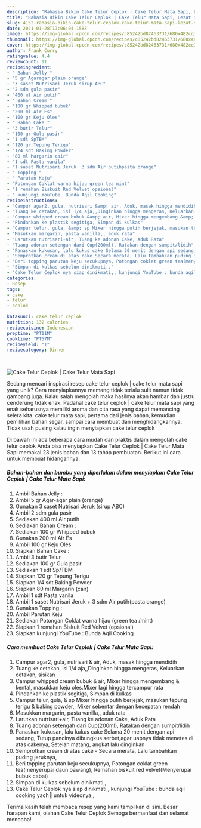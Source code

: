 ```yaml
---
description: "Rahasia Bikin Cake Telur Ceplok | Cake Telur Mata Sapi, Lezat Sekali"
title: "Rahasia Bikin Cake Telur Ceplok | Cake Telur Mata Sapi, Lezat Sekali"
slug: 4152-rahasia-bikin-cake-telur-ceplok-cake-telur-mata-sapi-lezat-sekali
date: 2021-01-28T17:06:04.158Z
image: https://img-global.cpcdn.com/recipes/c85242bd82463731/680x482cq70/cake-telur-ceplok-cake-telur-mata-sapi-foto-resep-utama.jpg
thumbnail: https://img-global.cpcdn.com/recipes/c85242bd82463731/680x482cq70/cake-telur-ceplok-cake-telur-mata-sapi-foto-resep-utama.jpg
cover: https://img-global.cpcdn.com/recipes/c85242bd82463731/680x482cq70/cake-telur-ceplok-cake-telur-mata-sapi-foto-resep-utama.jpg
author: Frank Curry
ratingvalue: 4.4
reviewcount: 11
recipeingredient:
- " Bahan Jelly "
- "5 gr Agaragar plain orange"
- "3 saset Nutrisari Jeruk sirup ABC"
- "2 sdm gula pasir"
- "400 ml Air putih"
- " Bahan Cream "
- "100 gr Whipped bubuk"
- "200 ml Air Es"
- "100 gr Keju Oles"
- " Bahan Cake "
- "3 butir Telur"
- "100 gr Gula pasir"
- "1 sdt SpTBM"
- "120 gr Tepung Terigu"
- "1/4 sdt Baking Powder"
- "80 ml Margarin cair"
- "1 sdt Pasta vanila"
- "1 saset Nutrisari Jeruk  3 sdm Air putihpasta orange"
- " Topping "
- " Parutan Keju"
- "Potongan Coklat warna hijau green tea mint"
- "1 remahan Biskuit Red Velvet opsional"
- " kunjungi YouTube  Bunda Aqil Cooking"
recipeinstructions:
- "Campur agar2, gula, nutrisari &amp; air, Aduk, masak hingga mendidih"
- "Tuang ke cetakan, isi 1/4 aja,,Dinginkan hingga mengeras, Keluarkan cetakan, sisikan"
- "Campur whipped cream bubuk &amp; air, Mixer hingga mengembang &amp; kental, masukkan keju oles.Mixer lagi hingga tercampur rata"
- "Pindahkan ke plastik segitiga, Simpan di kulkas"
- "Campur telur, gula, &amp; sp Mixer hingga putih berjejak, masukan tepung terigu &amp; baking powder,, Mixer sebentar dengan kecepatan rendah"
- "Masukkan margarin, pasta vanilla,, aduk rata"
- "Larutkan nutrisari+air, Tuang ke adonan Cake, Aduk Rata"
- "Tuang adonan setengah dari Cup(200ml), Ratakan dengan sumpit/lidih"
- "Panaskan kukusan, lalu kukus cake Selama 20 menit dengan api sedang, Tutup pancinya dibungkus serbet,agar uapnya tidak menetes di atas cakenya, Setelah matang, angkat lalu dinginkan"
- "Semprotkan cream di atas cake Secara merata, Lalu tambahkan puding jeruknya,"
- "Beri topping parutan keju secukupnya, Potongan coklat green tea(menyerupai daun bawang), Remahan biskuit red velvet(Menyerupai bubuk cabai)"
- "Simpan di kulkas sebelum dinikmati,,"
- "Cake Telur Ceplok nya siap dinikmati,, kunjungi YouTube : bunda aqil cooking yach🙏 untuk videonya,,"
categories:
- Resep
tags:
- cake
- telur
- ceplok

katakunci: cake telur ceplok 
nutrition: 132 calories
recipecuisine: Indonesian
preptime: "PT11M"
cooktime: "PT57M"
recipeyield: "1"
recipecategory: Dinner

---
```



![Cake Telur Ceplok | Cake Telur Mata Sapi](https://img-global.cpcdn.com/recipes/c85242bd82463731/680x482cq70/cake-telur-ceplok-cake-telur-mata-sapi-foto-resep-utama.jpg)

Sedang mencari inspirasi resep cake telur ceplok | cake telur mata sapi yang unik? Cara menyiapkannya memang tidak terlalu sulit namun tidak gampang juga. Kalau salah mengolah maka hasilnya akan hambar dan justru cenderung tidak enak. Padahal cake telur ceplok | cake telur mata sapi yang enak seharusnya memiliki aroma dan cita rasa yang dapat memancing selera kita.
 cake telur mata sapi, pertama dari jenis bahan, kemudian pemilihan bahan segar, sampai cara membuat dan menghidangkannya. Tidak usah pusing kalau ingin menyiapkan cake telur ceplok 

Di bawah ini ada beberapa cara mudah dan praktis dalam mengolah cake telur ceplok  Anda bisa menyiapkan Cake Telur Ceplok | Cake Telur Mata Sapi memakai 23 jenis bahan dan 13 tahap pembuatan. Berikut ini cara untuk membuat hidangannya.

<!--inarticleads1-->

##### Bahan-bahan dan bumbu yang diperlukan dalam menyiapkan Cake Telur Ceplok | Cake Telur Mata Sapi:

1. Ambil  Bahan Jelly :
1. Ambil 5 gr Agar-agar plain (orange)
1. Gunakan 3 saset Nutrisari Jeruk (sirup ABC)
1. Ambil 2 sdm gula pasir
1. Sediakan 400 ml Air putih
1. Sediakan  Bahan Cream :
1. Sediakan 100 gr Whipped bubuk
1. Gunakan 200 ml Air Es
1. Ambil 100 gr Keju Oles
1. Siapkan  Bahan Cake :
1. Ambil 3 butir Telur
1. Sediakan 100 gr Gula pasir
1. Sediakan 1 sdt Sp/TBM
1. Siapkan 120 gr Tepung Terigu
1. Siapkan 1/4 sdt Baking Powder
1. Siapkan 80 ml Margarin (cair)
1. Ambil 1 sdt Pasta vanila
1. Ambil 1 saset Nutrisari Jeruk + 3 sdm Air putih(pasta orange)
1. Gunakan  Topping :
1. Ambil  Parutan Keju
1. Sediakan Potongan Coklat warna hijau (green tea /mint)
1. Siapkan 1 remahan Biskuit Red Velvet (opsional)
1. Siapkan  kunjungi YouTube : Bunda Aqil Cooking




<!--inarticleads2-->

##### Cara membuat Cake Telur Ceplok | Cake Telur Mata Sapi:

1. Campur agar2, gula, nutrisari &amp; air, Aduk, masak hingga mendidih
1. Tuang ke cetakan, isi 1/4 aja,,Dinginkan hingga mengeras, Keluarkan cetakan, sisikan
1. Campur whipped cream bubuk &amp; air, Mixer hingga mengembang &amp; kental, masukkan keju oles.Mixer lagi hingga tercampur rata
1. Pindahkan ke plastik segitiga, Simpan di kulkas
1. Campur telur, gula, &amp; sp Mixer hingga putih berjejak, masukan tepung terigu &amp; baking powder,, Mixer sebentar dengan kecepatan rendah
1. Masukkan margarin, pasta vanilla,, aduk rata
1. Larutkan nutrisari+air, Tuang ke adonan Cake, Aduk Rata
1. Tuang adonan setengah dari Cup(200ml), Ratakan dengan sumpit/lidih
1. Panaskan kukusan, lalu kukus cake Selama 20 menit dengan api sedang, Tutup pancinya dibungkus serbet,agar uapnya tidak menetes di atas cakenya, Setelah matang, angkat lalu dinginkan
1. Semprotkan cream di atas cake - Secara merata, Lalu tambahkan puding jeruknya,
1. Beri topping parutan keju secukupnya, Potongan coklat green tea(menyerupai daun bawang), Remahan biskuit red velvet(Menyerupai bubuk cabai)
1. Simpan di kulkas sebelum dinikmati,,
1. Cake Telur Ceplok nya siap dinikmati,, kunjungi YouTube : bunda aqil cooking yach🙏 untuk videonya,,




Terima kasih telah membaca resep yang kami tampilkan di sini. Besar harapan kami, olahan Cake Telur Ceplok  Semoga bermanfaat dan selamat mencoba!
